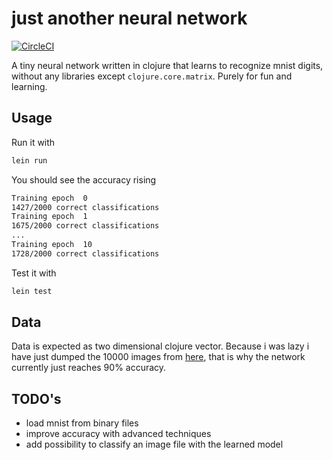 # just another neural network

[![CircleCI](https://circleci.com/gh/falcowinkler/jann.svg?style=svg)](https://circleci.com/gh/falcowinkler/jann)

A tiny neural network written in clojure that learns to recognize mnist digits,
without any libraries except `clojure.core.matrix`.
Purely for fun and learning.

## Usage

Run it with

```bash
lein run
```

You should see the accuracy rising

```bash
Training epoch  0
1427/2000 correct classifications
Training epoch  1
1675/2000 correct classifications
...
Training epoch  10
1728/2000 correct classifications
```

Test it with

```bash
lein test
```

## Data

Data is expected as two dimensional clojure vector.
Because i was lazy i have just dumped the 10000 images
from [here](https://github.com/keorn/clj-mnist), that is
why the network currently just reaches 90% accuracy.

## TODO's

- load mnist from binary files
- improve accuracy with advanced techniques
- add possibility to classify an image file with the learned model
